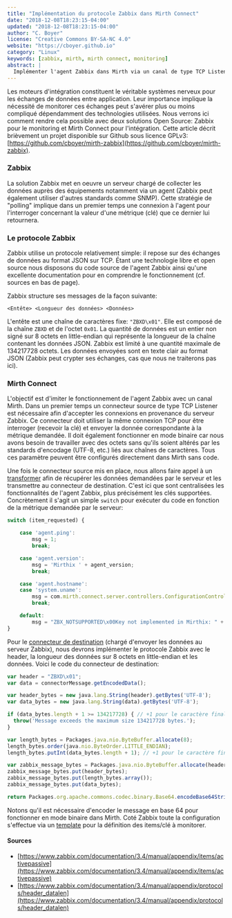 ```yaml
---
title: "Implémentation du protocole Zabbix dans Mirth Connect"
date: "2018-12-08T18:23:15-04:00"
updated: "2018-12-08T18:23:15-04:00"
author: "C. Boyer"
license: "Creative Commons BY-SA-NC 4.0"
website: "https://cboyer.github.io"
category: "Linux"
keywords: [zabbix, mirth, mirth connect, monitoring]
abstract: |
  Implémenter l'agent Zabbix dans Mirth via un canal de type TCP Listener.
---
```



Les moteurs d'intégration constituent le véritable systèmes nerveux pour les échanges de données entre application.
Leur importance implique la nécessité de monitorer ces échanges peut s'avérer plus ou moins compliqué dépendamment des technologies utilisées.
Nous verrons ici comment rendre cela possible avec deux solutions Open Source: Zabbix pour le monitoring et Mirth Connect pour l'intégration.
Cette article décrit brièvement un projet disponible sur Github sous licence GPLv3: [https://github.com/cboyer/mirth-zabbix](https://github.com/cboyer/mirth-zabbix).

### Zabbix

La solution Zabbix met en oeuvre un serveur chargé de collecter les données auprès des équipements notamment via un agent (Zabbix peut également utiliser d'autres standards comme SNMP). Cette stratégie de "polling" implique dans un premier temps une connexion à l'agent pour l'interroger concernant la valeur d'une métrique (clé) que ce dernier lui retournera.

### Le protocole Zabbix

Zabbix utilise un protocole relativement simple: il repose sur des échanges de données au format JSON sur TCP. Étant une technologie libre et open source nous disposons du code source de l'agent Zabbix ainsi qu'une excellente documentation pour en comprendre le fonctionnement (cf. sources en bas de page).

Zabbix structure ses messages de la façon suivante:

```console
<Entête> <Longueur des données> <Données>
```

L'entête est une chaîne de caractères fixe: `"ZBXD\x01"`. Elle est composé de la chaîne `ZBXD` et de l'octet `0x01`.
La quantité de données est un entier non signé sur 8 octets en little-endian qui représente la longueur de la chaîne contenant les données JSON. Zabbix est limité à une quantité maximale de 134217728 octets.
Les données envoyées sont en texte clair au format JSON (Zabbix peut crypter ses échanges, cas que nous ne traiterons pas ici).

### Mirth Connect

L'objectif est d'imiter le fonctionnement de l'agent Zabbix avec un canal Mirth. Dans un premier temps un connecteur source de type TCP Listener est nécessaire afin d'accepter les connexions en provenance du serveur Zabbix. Ce connecteur doit utiliser la même connexion TCP pour être interroger (recevoir la clé) et envoyer la donnée correspondante à la métrique demandée. Il doit également fonctionner en mode binaire car nous avons besoin de travailler avec des octets sans qu'ils soient altérés par les standards d'encodage (UTF-8, etc.) liés aux chaînes de caractères. Tous ces paramètre peuvent être configurés directement dans Mirth sans code.

Une fois le connecteur source mis en place, nous allons faire appel à un [transformer](https://github.com/cboyer/mirth-zabbix/blob/master/src/destination_transformer.js) afin de récupérer les données demandées par le serveur et les transmettre au connecteur de destination. C'est ici que sont centralisées les fonctionnalités de l'agent Zabbix, plus précisément les clés supportées. Concrètement il s'agit un simple `switch` pour exécuter du code en fonction de la métrique demandée par le serveur:

```javascript
switch (item_requested) {

	case 'agent.ping':
		msg = 1;
		break;

	case 'agent.version':
		msg = 'Mirthix ' + agent_version;
		break;

	case 'agent.hostname':
	case 'system.uname':
		msg = com.mirth.connect.server.controllers.ConfigurationController.getInstance().getServerName();
		break;

	default:
		msg = "ZBX_NOTSUPPORTED\x00Key not implemented in Mirthix: " + item_requested;
}
```

Pour le [connecteur de destination](https://github.com/cboyer/mirth-zabbix/blob/master/src/destination.js) (chargé d'envoyer les données au serveur Zabbix), nous devrons implémenter le protocole Zabbix avec le header, la longueur des données sur 8 octets en little-endian et les données.
Voici le code du connecteur de destination:

```javascript
var header = "ZBXD\x01";
var data = connectorMessage.getEncodedData();

var header_bytes = new java.lang.String(header).getBytes('UTF-8');
var data_bytes = new java.lang.String(data).getBytes('UTF-8');

if (data_bytes.length + 1 >= 134217728) { // +1 pour le caractère final 0x0A (LF)
  throw('Message exceeds the maximum size 134217728 bytes.');
}

var length_bytes = Packages.java.nio.ByteBuffer.allocate(8);
length_bytes.order(java.nio.ByteOrder.LITTLE_ENDIAN);
length_bytes.putInt(data_bytes.length + 1); // +1 pour le caractère final 0x0A (LF)

var zabbix_message_bytes = Packages.java.nio.ByteBuffer.allocate(header_bytes.length + length_bytes.array().length + data_bytes.length);
zabbix_message_bytes.put(header_bytes);
zabbix_message_bytes.put(length_bytes.array());
zabbix_message_bytes.put(data_bytes);

return Packages.org.apache.commons.codec.binary.Base64.encodeBase64String(zabbix_message_bytes.array());
```

Notons qu'il est nécessaire d'encoder le message en base 64 pour fonctionner en mode binaire dans Mirth.
Coté Zabbix toute la configuration s'effectue via un [template](https://github.com/cboyer/mirth-zabbix/blob/master/Zabbix/Zabbix_template.xml) pour la définition des items/clé à monitorer.


#### Sources

 - [https://www.zabbix.com/documentation/3.4/manual/appendix/items/activepassive](https://www.zabbix.com/documentation/3.4/manual/appendix/items/activepassive)
 - [https://www.zabbix.com/documentation/3.4/manual/appendix/protocols/header_datalen](https://www.zabbix.com/documentation/3.4/manual/appendix/protocols/header_datalen)

